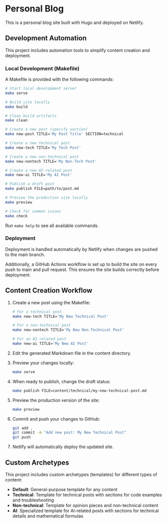 # Personal Blog

This is a personal blog site built with Hugo and deployed on Netlify.

## Development Automation

This project includes automation tools to simplify content creation and deployment.

### Local Development (Makefile)

A Makefile is provided with the following commands:

```bash
# Start local development server
make serve

# Build site locally
make build

# Clean build artifacts
make clean

# Create a new post (specify section)
make new-post TITLE='My Post Title' SECTION=technical

# Create a new technical post
make new-tech TITLE='My Tech Post'

# Create a new non-technical post
make new-nontech TITLE='My Non-Tech Post'

# Create a new AI-related post
make new-ai TITLE='My AI Post'

# Publish a draft post
make publish FILE=path/to/post.md

# Preview the production site locally
make preview

# Check for common issues
make check
```

Run `make help` to see all available commands.

### Deployment

Deployment is handled automatically by Netlify when changes are pushed to the main branch.

Additionally, a GitHub Actions workflow is set up to build the site on every push to main and pull request. This ensures the site builds correctly before deployment.

## Content Creation Workflow

1. Create a new post using the Makefile:

   ```bash
   # For a technical post
   make new-tech TITLE='My New Technical Post'
   
   # For a non-technical post
   make new-nontech TITLE='My New Non-Technical Post'
   
   # For an AI-related post
   make new-ai TITLE='My New AI Post'
   ```

2. Edit the generated Markdown file in the content directory.

3. Preview your changes locally:

   ```bash
   make serve
   ```

4. When ready to publish, change the draft status:

   ```bash
   make publish FILE=content/technical/my-new-technical-post.md
   ```

5. Preview the production version of the site:

   ```bash
   make preview
   ```

6. Commit and push your changes to GitHub:

   ```bash
   git add .
   git commit -m "Add new post: My New Technical Post"
   git push
   ```

7. Netlify will automatically deploy the updated site.

## Custom Archetypes

This project includes custom archetypes (templates) for different types of content:

- **Default**: General-purpose template for any content
- **Technical**: Template for technical posts with sections for code examples and troubleshooting
- **Non-technical**: Template for opinion pieces and non-technical content
- **AI**: Specialized template for AI-related posts with sections for technical details and mathematical formulas

